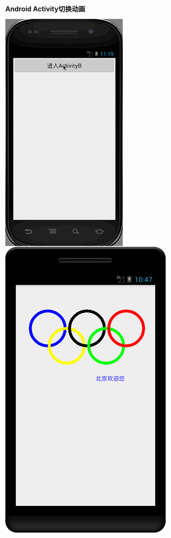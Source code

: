 ## Android Activity切换动画
![切换动画](https://github.com/JingYaoChen/android/raw/master/ActivityAnimation.gif)
![画笔](https://github.com/JingYaoChen/android/raw/master/paint_demo.png)
